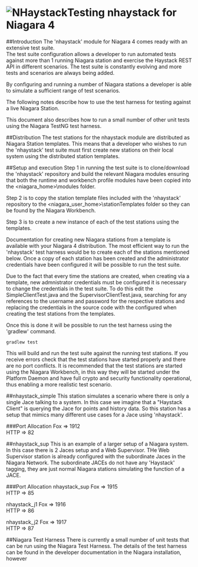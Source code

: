 <link href="markdown.css" rel="stylesheet"/>

# ![NHaystack](tag.png)Testing nhaystack for Niagara 4  

##Introduction
The 'nhaystack' module for Niagara 4 comes ready with an extensive test suite.  
The test suite configuration allows a developer to run automated tests against more 
than 1 running Niagara station and exercise the Haystack REST API in different 
scenarios.  The test suite is constantly evolving and more tests and scenarios
are always being added.

By configuring and running a number of Niagara stations a developer is able to 
simulate a sufficient range of test scenarios.

The following notes describe how to use the test harness for testing against a 
live Niagara Station.

This document also describes how to run a small number of other unit tests using 
the Niagara TestNG test harness.

##Distribution
The test stations for the nhaystack module are distributed as Niagara Station
templates.  This means that a developer who wishes to run the 'nhaystack' test
suite must first create new stations on their local system using the distributed
station templates.

##Setup and execution
Step 1 in running the test suite is to clone/download the 'nhaystack' repository
and build the relevant Niagara modules ensuring that both the runtime and workbench
profile modules have been copied into the <niagara_home>\modules folder.

Step 2 is to copy the station template files included with the 'nhaystack' 
repository to the <niagara_user_home>\stationTemplates folder so they can be found
by the Niagara Workbench.

Step 3 is to create a new instance of each of the test stations using the templates.

Documentation for creating new Niagara stations from a template is available with 
your Niagara 4 distribution.  The most efficient way to run the 'nhaystack' test
harness would be to create each of the stations mentioned below.  Once a copy of
each station has been created and the administrator credentials have been configured
it will be possible to run the test suite.

Due to the fact that every time the stations are created, when creating via a 
template, new admnistrator credentials must be configured it is necessary to change
the credentials in the test suite.  To do this edit the SimpleClientTest.java and the
SupervisorClientTest.java, searching for any references to the username and password
for the respective stations and replacing the credentials in the source code with the
configured when creating the test stations from the templates.

Once this is done it will be possible to run the test harness using the 'gradlew' 
command.

<p><code>gradlew test</code></p>
  
This will build and run the test suite against the running test stations.  If you
receive errors check that the test stations have started properly and there are no 
port conflicts.  It is recommended that the test stations are started using the 
Niagara Workbench, in this way they will be started under the Platform Daemon and
have full crypto and security functionality operational, thus enabling a more 
realistic test scenario.

##nhaystack_simple
This station simulates a scenario where there is only a single Jace talking to a system.
In this case we imagine that a "Haystack Client" is querying the Jace for points and 
history data.  So this station has a setup that mimics many different use cases for a 
Jace using 'nhaystack'.

###Port Allocation
Fox  => 1912<br>
HTTP => 82<br>

##nhaystack_sup
This is an example of a larger setup of a Niagara system.  In this case there is 2
Jaces setup and a Web Supervisor.  THe Web Supervisor station is already configured
with the subordinate Jaces in the Niagara Network.  The subordinate JACEs do not have
any 'Haystack' tagging, they are just normal Niagara stations simulating the function
of a JACE.  

###Port Allocation
nhaystack_sup
Fox  => 1915<br>
HTTP => 85<br>

nhaystack_j1
Fox  => 1916<br>
HTTP => 86<br>

nhaystack_j2
Fox  => 1917<br>
HTTP => 87<br>

##Niagara Test Harness
There is currently a small number of unit tests that can be run using the Niagara 
Test Harness.  The details of the test harness can be found in the developer 
documentation in the Niagara installation, however 